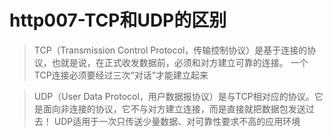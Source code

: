 # http007-TCP和UDP的区别

> TCP（Transmission Control Protocol，传输控制协议）是基于连接的协议，也就是说，在正式收发数据前，必须和对方建立可靠的连接。
> 一个TCP连接必须要经过三次“对话”才能建立起来<br>

> UDP（User Data Protocol，用户数据报协议）是与TCP相对应的协议。它是面向非连接的协议，它不与对方建立连接，而是直接就把数据包发送过去！
 > UDP适用于一次只传送少量数据、对可靠性要求不高的应用环境